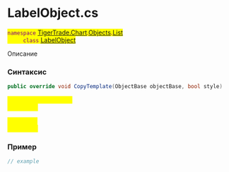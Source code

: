 
# LabelObject.cs
<mark style="color:purple;">`namespace` [TigerTrade.Chart](../../../../../TigerTrade.Chart.md).[Objects](../../../../../TigerTrade.Chart/Objects.md).[List](../../../../../TigerTrade.Chart/Objects/List.md)  
&nbsp;&nbsp;&nbsp;&nbsp;&nbsp;&nbsp;&nbsp;&nbsp;&nbsp;`class` [LabelObject](../../LabelObject.cs.md)

Описание

### Синтаксис
```csharp
public override void CopyTemplate(ObjectBase objectBase, bool style)
```
<mark style="color:yellow;">`objectBase` *`ObjectBase`*  
 *Описание*  
  
<mark style="color:yellow;">`style` *`bool`*  
 *Описание*  
  


### Пример  
```csharp
// example
```
                    
                    